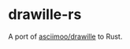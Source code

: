 drawille-rs
===========

A port of [asciimoo/drawille](https://github.com/asciimoo/drawille) to Rust.
